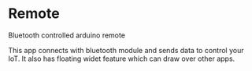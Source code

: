# Remote
 Bluetooth controlled arduino remote
 
 This app connects with bluetooth module and sends data to control your IoT. It also has floating widet feature which can draw over other apps.
